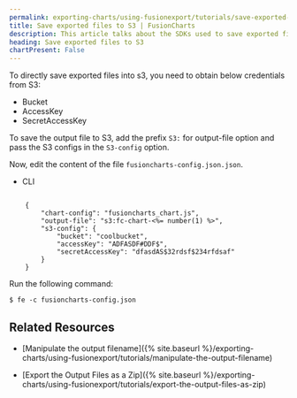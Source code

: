 ```yaml
---
permalink: exporting-charts/using-fusionexport/tutorials/save-exported-files-to-s-three.html
title: Save exported files to S3 | FusionCharts
description: This article talks about the SDKs used to save exported files to s3.
heading: Save exported files to S3
chartPresent: False
---
```


To directly save exported files into s3, you need to obtain below credentials from S3:

* Bucket
* AccessKey
* SecretAccessKey

To save the output file to S3, add the prefix `S3:` for output-file option and pass the S3 configs in the `S3-config` option.

Now, edit the content of the file `fusioncharts-config.json.json`.

<div class="code-wrapper">
<ul class="code-tabs">
    <li class="active"><a data-toggle="cli">CLI</a></li>
</ul>

<div class="tab-content">
<div class="tab cli-tab active">
<pre><code class="custom-hlc language-javascript">
	{
	    "chart-config": "fusioncharts_chart.js",
	    "output-file": "s3:fc-chart-<%= number(1) %>",
	    "s3-config": {
	        "bucket": "coolbucket",
	        "accessKey": "ADFASDF#DDF$",
	        "secretAccessKey": "dfasdAS$32rdsf$234rfdsaf"
	    }
	}
</code></pre>
</div>
</div>
</div>

Run the following command:

```
$ fe -c fusioncharts-config.json
```

## Related Resources

* [Manipulate the output filename]({% site.baseurl %}/exporting-charts/using-fusionexport/tutorials/manipulate-the-output-filename)

* [Export the Output Files as a Zip]({% site.baseurl %}/exporting-charts/using-fusionexport/tutorials/export-the-output-files-as-zip)